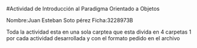 #Actividad de Introducción al Paradigma Orientado a Objetos

Nombre:Juan Esteban Soto pérez
Ficha:3228973B

Toda la actividad esta en una sola carptea que esta divida en 4 carpetas 1 por cada actividad desarrollada y con el formato pedido en el archivo
